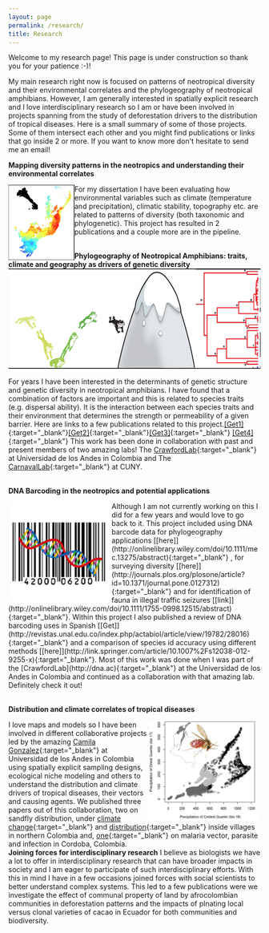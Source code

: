 ```yaml
---
layout: page
permalink: /research/
title: Research
---
```



Welcome to my research page! This page is under construction so thank you for your patience :-)!  

  
  
My main research right now is focused on patterns of neotropical diversity and their environmental correlates and the phylogeography of neotropical amphibians. However, I am generally interested in spatially explicit research and I love interdisciplinary research so I am or have been involved in projects spanning from the study of deforestation drivers to the distribution of tropical diseases. Here is a small summary of some of those projects. Some of them intersect each other and you might find publications or links that go inside 2 or more. If you want to know more don't hesitate to send me an email! 

<strong>Mapping diversity patterns in the neotropics and understanding their environmental correlates</strong>  

<img style="float: left;" src="/images/AF_diversity.png" height="150">
For my dissertation I have been evaluating how environmental variables such as climate (temperature and precipitation), climatic stability, topography etc. are related to patterns of diversity (both taxonomic and phylogenetic). This project has resulted in 2 publications and a couple more are in the pipeline. 
  
&nbsp;
&nbsp;
<br>
<strong>Phylogeography of Neotropical Amphibians: traits, climate and geography as drivers of genetic diversity</strong>
<img src="/images/traits_phylo.png" height="200">  

For years I have been interested in the determinants of genetic structure and genetic diversity in neotropical amphibians. I have found that a combination of factors are important and this is related to species traits (e.g. dispersal ability). It is the interaction between each species traits and their environment that determines the strength or permeability of a given barrier. Here are links to a few publications related to this project.[[Get1]](https://escholarship.org/uc/item/32g8q7x3){:target="_blank"}[[Get2]](https://rdcu.be/9Y1T){:target="_blank"}[[Get3]](http://onlinelibrary.wiley.com/doi/10.1111/mec.13275/abstract){:target="_blank"} [[Get4]](http://journals.plos.org/plosone/article?id=10.1371/journal.pone.0127312){:target="_blank"}
This work has been done in collaboration with past and present members of two amazing labs! The [CrawfordLab](http://dna.ac){:target="_blank"} at Universidad de los Andes in Colombia and The [CarnavalLab](https://www.carnavallab.org){:target="_blank"} at CUNY. 
  
&nbsp;
&nbsp;
<br>
<strong>DNA Barcoding in the neotropics and potential applications</strong>  

<img style="float: left;" src="/images/dnabarcode.jpg" height="200">
Although I am not currently working on this I did for a few years and would love to go back to it. This project included using DNA barcode data for phylogeography applications [[here]](http://onlinelibrary.wiley.com/doi/10.1111/mec.13275/abstract){:target="_blank"} , for surveying diversity [[here]](http://journals.plos.org/plosone/article?id=10.1371/journal.pone.0127312){:target="_blank"} and for identification of fauna in illegal traffic seizures [[link]](http://onlinelibrary.wiley.com/doi/10.1111/1755-0998.12515/abstract){:target="_blank"}. Within this project I also published a review of DNA barcoding uses in Spanish [[Get]](http://revistas.unal.edu.co/index.php/actabiol/article/view/19782/28016){:target="_blank"} and a comparison of species id accuracy using different methods [[here]](http://link.springer.com/article/10.1007%2Fs12038-012-9255-x){:target="_blank"}.  
Most of this work was done when I was part of the [CrawfordLab](http://dna.ac){:target="_blank"} at the Universidad de los Andes in Colombia and continued as a collaboration with that amazing lab. Definitely check it out! 
  
&nbsp;
&nbsp;
<br>
<strong>Distribution and climate correlates of tropical diseases</strong>  

<img style="float: right;" src="/images/web_tropicaldis.jpg" height="200"> I love maps and models so I have been involved in different collaborative projects led by the amazing [Camila Gonzalez](https://cimpat.uniandes.edu.co){:target="_blank"} at Universidad de los Andes in Colombia using spatially explicit sampling designs, ecological niche modeling and others to understand the distribution and climate drivers of tropical diseases, their vectors and causing agents. 
We published three papers out of this collaboration, two on sandfly distribution, under [climate change](http://www.sciencedirect.com/science/article/pii/S0001706X13002192){:target="_blank"} and [distribution](http://journals.plos.org/plosone/article?id=10.1371/journal.pone.0190686){:target="_blank"} inside villages in northern Colombia and, [one](http://www.sciencedirect.com/science/article/pii/S0001706X13002192){:target="_blank"} on malaria vector, parasite and infection in Cordoba, Colombia.
&nbsp;
&nbsp;
<br>
<strong>Joining forces for interdisciplinary research</strong>
I believe as biologists we have a lot to offer in interdisciplinary research that can have broader impacts in society and I am eager to participate of such interdisciplinary efforts. With this in mind I have in a few occasions joined forces with social scientists to better understand complex systems. This led to a few publications were we investigate the effect of communal property of land by afrocolombian communities in deforestation patterns and the impacts of plnating local versus clonal varieties of cacao in Ecuador for both communities and biodiversity.  

